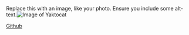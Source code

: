 Replace this with an image, like your photo. Ensure you include some alt-text.![Image of Yaktocat](https://octodex.github.com/images/yaktocat.png)

[Github](https://github.com)
